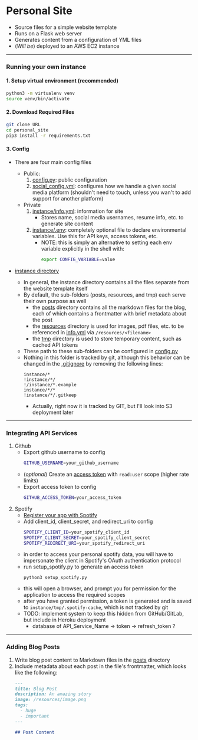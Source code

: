 # Personal Site
 - Source files for a simple website template
 - Runs on a Flask web server
 - Generates content from a configuration of YML files
 - (*Will be*) deployed to an AWS EC2 instance 

---

### Running your own instance
#### 1. Setup virtual environment (recommended)
```bash
python3 -m virtualenv venv
source venv/bin/activate
```
#### 2. Download Required Files
```bash
git clone URL
cd personal_site
pip3 install -r requirements.txt
```
#### 3. Config
- There are four main config files
    - Public: 
        1. [config.py](config.py): public configuration
        2. [social_config.yml](social_config.yml): configures how we handle a given social media platform (shouldn't need to touch, unless you wan't to add support for another platform)
    - Private
        1. [instance/info.yml](instance/info.yml): information for site
           - Stores name, social media usernames, resume info, etc. to generate site content
        2. [instance/.env](instance/.env):  completely optional file to declare environmental variables.  Use this for API keys, access tokens, etc.
            - NOTE: this is simply an alternative to setting each env variable explicitly in the shell with: 
              ```bash
              export CONFIG_VARIABLE=value
              ```
         
- [instance directory](instance)
     - In general, the instance directory contains all the files separate from the website template itself
     - By default, the sub-folders (posts, resources, and tmp) each serve their own purpose as well
         - the [posts](instance/posts) directory contains all the markdown files for the blog, each of which contains a frontmatter with brief metadata about the post
         - the [resources](instance/resources) directory is used for images, pdf files, etc. to be referenced in [info.yml](instance/info.yml) via `/resources/<filename>`
         - the [tmp](instance/tmp) directory is used to store temporary content, such as cached API tokens
    - These path to these sub-folders can be configured in [config.py](config.py)
    - Nothing in this folder is tracked by git, although this behavior can be changed in the [.gitignore](.gitignore) by removing the following lines:
        ```gitignore
        instance/*
        !instance/*/
        !/instance/*.example
        instance/*/*
        !instance/*/.gitkeep
        ```
      - Actually, right now it is tracked by GIT, but I'll look into S3 deployment later
---

### Integrating API Services
1. Github
    - Export github username to config
        ```bash
        GITHUB_USERNAME=your_github_username
       ```
   - (*optional*) Create an [access token](https://help.github.com/en/github/authenticating-to-github/creating-a-personal-access-token-for-the-command-line) with `read:user` scope (higher rate limits)
   - Export access token to config
        ```bash
        GITHUB_ACCESS_TOKEN=your_access_token
        ```
2. Spotify
    - [Register your app with Spotify](https://developer.spotify.com/dashboard/applications)
    - Add client_id, client_secret, and redirect_uri to config
        ```bash
        SPOTIFY_CLIENT_ID=your_spotify_client_id
        SPOTIFY_CLIENT_SECRET=your_spotify_client_secret
        SPOTIFY_REDIRECT_URI=your_spotify_redirect_uri 
        ```
   - in order to access your personal spotify data, you will have to impersonate the client in Spotify's OAuth authentication protocol
   - run setup_spotify.py to generate an access token
        ```python3
        python3 setup_spotify.py
        ```
   - this will open a browser, and prompt you for permission for the application to access the required scopes
   - after you have granted permission, a token is generated and is saved to `instance/tmp/.spotify-cache`, which is not tracked by git
   - TODO: implement system to keep this hidden from GitHub/GitLab, but include in Heroku deployment
       - database of API_Service_Name -> token -> refresh_token ?
---
### Adding Blog Posts
1. Write blog post content to Markdown files in the [posts](instance/posts) directory
2. Include metadata about each post in the file's frontmatter, which looks like the following:
    ```markdown
    ---
    title: Blog Post
    description: An amazing story
    image: /resources/image.png
    tags:
      - huge
      - important
    ---
   
    ## Post Content
    ```
